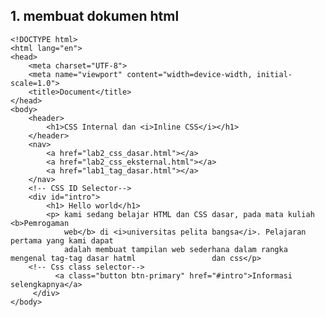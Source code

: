<h2>1. membuat dokumen html</h2>

    <!DOCTYPE html>
    <html lang="en">
    <head>
        <meta charset="UTF-8">
        <meta name="viewport" content="width=device-width, initial-scale=1.0">
        <title>Document</title>
    </head>
    <body>
        <header>
            <h1>CSS Internal dan <i>Inline CSS</i></h1>
        </header>
        <nav>
            <a href="lab2_css_dasar.html"></a>
            <a href="lab2_css_eksternal.html"></a>
            <a href="lab1_tag_dasar.html"></a>
        </nav>
        <!-- CSS ID Selector-->
        <div id="intro">
            <h1> Hello world</h1>
            <p> kami sedang belajar HTML dan CSS dasar, pada mata kuliah <b>Pemrogaman
                web</b> di <i>universitas pelita bangsa</i>. Pelajaran pertama yang kami dapat 
                adalah membuat tampilan web sederhana dalam rangka mengenal tag-tag dasar hatml                 dan css</p>
        <!-- Css class selector-->
              <a class="button btn-primary" href="#intro">Informasi selengkapnya</a>
         </div>
    </body>
</html>

